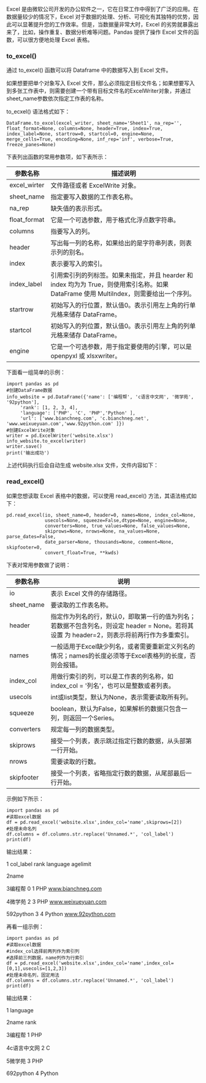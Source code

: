 Excel 是由微软公司开发的办公软件之一，它在日常工作中得到了广泛的应用。在数据量较少的情况下，Excel 对于数据的处理、分析、可视化有其独特的优势，因此可以显著提升您的工作效率。但是，当数据量非常大时，Excel 的劣势就暴露出来了，比如，操作重复、数据分析难等问题。Pandas 提供了操作 Excel 文件的函数，可以很方便地处理 Excel 表格。

### to_excel()

通过 to_excel() 函数可以将 Dataframe 中的数据写入到 Excel 文件。

如果想要把单个对象写入 Excel 文件，那么必须指定目标文件名；如果想要写入到多张工作表中，则需要创建一个带有目标文件名的ExcelWriter对象，并通过sheet_name参数依次指定工作表的名称。

to_ecxel() 语法格式如下：

```
DataFrame.to_excel(excel_writer, sheet_name='Sheet1', na_rep='', float_format=None, columns=None, header=True, index=True, index_label=None, startrow=0, startcol=0, engine=None, merge_cells=True, encoding=None, inf_rep='inf', verbose=True, freeze_panes=None)
```

下表列出函数的常用参数项，如下表所示：

| 参数名称     | 描述说明                                                                                                                                |
|--------------|-----------------------------------------------------------------------------------------------------------------------------------------|
| excel_wirter | 文件路径或者 ExcelWrite 对象。                                                                                                          |
| sheet_name   | 指定要写入数据的工作表名称。                                                                                                            |
| na_rep       | 缺失值的表示形式。                                                                                                                      |
| float_format | 它是一个可选参数，用于格式化浮点数字符串。                                                                                              |
| columns      | 指要写入的列。                                                                                                                          |
| header       | 写出每一列的名称，如果给出的是字符串列表，则表示列的别名。                                                                              |
| index        | 表示要写入的索引。                                                                                                                      |
| index_label  | 引用索引列的列标签。如果未指定，并且 hearder 和 index 均为为 True，则使用索引名称。如果 DataFrame 使用 MultiIndex，则需要给出一个序列。 |
| startrow     | 初始写入的行位置，默认值0。表示引用左上角的行单元格来储存 DataFrame。                                                                   |
| startcol     | 初始写入的列位置，默认值0。表示引用左上角的列单元格来储存 DataFrame。                                                                   |
| engine       | 它是一个可选参数，用于指定要使用的引擎，可以是 openpyxl 或 xlsxwriter。                                                                 |

下面看一组简单的示例：

```
import pandas as pd
#创建DataFrame数据
info_website = pd.DataFrame({'name': ['编程帮', 'c语言中文网', '微学苑', '92python'],
     'rank': [1, 2, 3, 4],
     'language': ['PHP', 'C', 'PHP','Python' ],
     'url': ['www.bianchneg.com', 'c.bianchneg.net', 'www.weixueyuan.com','www.92python.com' ]})
#创建ExcelWrite对象
writer = pd.ExcelWriter('website.xlsx')
info_website.to_excel(writer)
writer.save()
print('输出成功')
```

上述代码执行后会自动生成 website.xlsx 文件，文件内容如下：

### read_excel()

如果您想读取 Excel 表格中的数据，可以使用 read_excel() 方法，其语法格式如下：

```
pd.read_excel(io, sheet_name=0, header=0, names=None, index_col=None,
              usecols=None, squeeze=False,dtype=None, engine=None,
              converters=None, true_values=None, false_values=None,
              skiprows=None, nrows=None, na_values=None, parse_dates=False,
              date_parser=None, thousands=None, comment=None, skipfooter=0,
              convert_float=True, **kwds)
```

下表对常用参数做了说明：

| 参数名称   | 说明                                                                                                                                        |
|------------|---------------------------------------------------------------------------------------------------------------------------------------------|
| io         | 表示 Excel 文件的存储路径。                                                                                                                 |
| sheet_name | 要读取的工作表名称。                                                                                                                        |
| header     | 指定作为列名的行，默认0，即取第一行的值为列名；若数据不包含列名，则设定 header = None。若将其设置 为 header=2，则表示将前两行作为多重索引。 |
| names      | 一般适用于Excel缺少列名，或者需要重新定义列名的情况；names的长度必须等于Excel表格列的长度，否则会报错。                                     |
| index_col  | 用做行索引的列，可以是工作表的列名称，如 index_col = '列名'，也可以是整数或者列表。                                                         |
| usecols    | int或list类型，默认为None，表示需要读取所有列。                                                                                             |
| squeeze    | boolean，默认为False，如果解析的数据只包含一列，则返回一个Series。                                                                          |
| converters | 规定每一列的数据类型。                                                                                                                      |
| skiprows   | 接受一个列表，表示跳过指定行数的数据，从头部第一行开始。                                                                                    |
| nrows      | 需要读取的行数。                                                                                                                            |
| skipfooter | 接受一个列表，省略指定行数的数据，从尾部最后一行开始。                                                                                      |

示例如下所示：

```
import pandas as pd
#读取excel数据
df = pd.read_excel('website.xlsx',index_col='name',skiprows=[2])
#处理未命名列
df.columns = df.columns.str.replace('Unnamed.*', 'col_label')
print(df)
```

输出结果：

1 col_label rank language agelimit

2name

3编程帮 0 1 PHP www.bianchneg.com

4微学苑 2 3 PHP www.weixueyuan.com

592python 3 4 Python www.92python.com

再看一组示例：

```
import pandas as pd
#读取excel数据
#index_col选择前两列作为索引列
#选择前三列数据，name列作为行索引
df = pd.read_excel('website.xlsx',index_col='name',index_col=[0,1],usecols=[1,2,3])
#处理未命名列，固定用法
df.columns = df.columns.str.replace('Unnamed.*', 'col_label')
print(df)
```

输出结果：

1 language

2name rank

3编程帮 1 PHP

4c语言中文网 2 C

5微学苑 3 PHP

692python 4 Python
